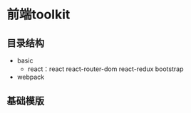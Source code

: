 # 前端toolkit #

## 目录结构 ##
  * basic
    * react：react react-router-dom react-redux bootstrap
  * webpack

## 基础模版 ##
